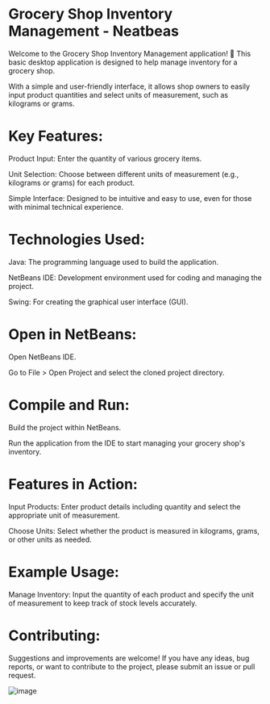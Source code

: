 # Grocery Shop Inventory Management - Neatbeas
Welcome to the Grocery Shop Inventory Management application! 🛒 This basic desktop application is designed to help manage inventory for a grocery shop.

With a simple and user-friendly interface, it allows shop owners to easily input product quantities and select units of measurement, such as kilograms or grams.

# Key Features:
Product Input: Enter the quantity of various grocery items.

Unit Selection: Choose between different units of measurement (e.g., kilograms or grams) for each product.

Simple Interface: Designed to be intuitive and easy to use, even for those with minimal technical experience.

# Technologies Used:
Java: The programming language used to build the application.

NetBeans IDE: Development environment used for coding and managing the project.

Swing: For creating the graphical user interface (GUI).

# Open in NetBeans:
Open NetBeans IDE.

Go to File > Open Project and select the cloned project directory.

# Compile and Run:
Build the project within NetBeans.

Run the application from the IDE to start managing your grocery shop's inventory.

# Features in Action:
Input Products: Enter product details including quantity and select the appropriate unit of measurement.

Choose Units: Select whether the product is measured in kilograms, grams, or other units as needed.

# Example Usage:
Manage Inventory: Input the quantity of each product and specify the unit of measurement to keep track of stock levels accurately.

# Contributing:
Suggestions and improvements are welcome! If you have any ideas, bug reports, or want to contribute to the project, please submit an issue or pull request.


![image](https://github.com/user-attachments/assets/149bcc68-fd58-4c0c-9865-538571129de9)

